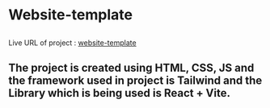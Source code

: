 # Website-template

##

Live URL of project : [website-template](https://axushhh-website-template.netlify.app/)

##

## The project is created using HTML, CSS, JS and the framework used in project is Tailwind and the Library which is being used is React + Vite. ##
